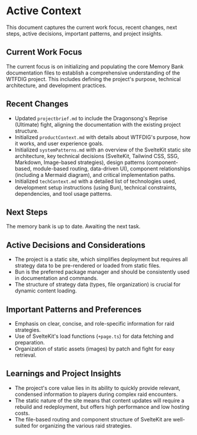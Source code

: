 # Active Context

This document captures the current work focus, recent changes, next steps, active decisions, important patterns, and project insights.

## Current Work Focus
The current focus is on initializing and populating the core Memory Bank documentation files to establish a comprehensive understanding of the WTFDIG project. This includes defining the project's purpose, technical architecture, and development practices.

## Recent Changes
- Updated `projectbrief.md` to include the Dragonsong's Reprise (Ultimate) fight, aligning the documentation with the existing project structure.
- Initialized `productContext.md` with details about WTFDIG's purpose, how it works, and user experience goals.
- Initialized `systemPatterns.md` with an overview of the SvelteKit static site architecture, key technical decisions (SvelteKit, Tailwind CSS, SSG, Markdown, Image-based strategies), design patterns (component-based, module-based routing, data-driven UI), component relationships (including a Mermaid diagram), and critical implementation paths.
- Initialized `techContext.md` with a detailed list of technologies used, development setup instructions (using Bun), technical constraints, dependencies, and tool usage patterns.

## Next Steps
The memory bank is up to date. Awaiting the next task.

## Active Decisions and Considerations
- The project is a static site, which simplifies deployment but requires all strategy data to be pre-rendered or loaded from static files.
- Bun is the preferred package manager and should be consistently used in documentation and commands.
- The structure of strategy data (types, file organization) is crucial for dynamic content loading.

## Important Patterns and Preferences
- Emphasis on clear, concise, and role-specific information for raid strategies.
- Use of SvelteKit's load functions (`+page.ts`) for data fetching and preparation.
- Organization of static assets (images) by patch and fight for easy retrieval.

## Learnings and Project Insights
- The project's core value lies in its ability to quickly provide relevant, condensed information to players during complex raid encounters.
- The static nature of the site means that content updates will require a rebuild and redeployment, but offers high performance and low hosting costs.
- The file-based routing and component structure of SvelteKit are well-suited for organizing the various raid strategies.
